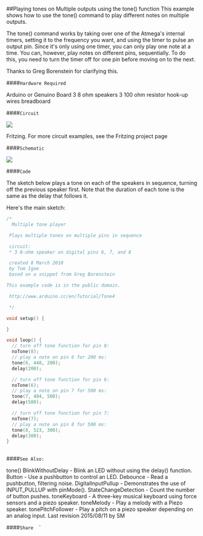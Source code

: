 ##Playing tones on Multiple outputs using the tone() function
This example shows how to use the tone() command to play different notes on multiple outputs. 

The tone() command works by taking over one of the Atmega's internal timers, setting it to the frequency you want, and using the timer to pulse an output pin.  Since it's only using one timer, you can only play one note at a time. You can, however, play notes on different pins, sequentially. To do this, you need to turn the timer off for one pin before moving on to the next. 

Thanks to Greg Borenstein for clarifying this.

####`Hardware Required`


Arduino or Genuino Board
3 8 ohm speakers
3 100 ohm resistor
hook-up wires
breadboard

####`Circuit`



![](img/arduino_3_speakers_bb.png)

Fritzing. For more circuit examples, see the Fritzing project page 

####`Schematic`




![](img/arduino_3_speakers_schem.png)


####`Code`

The sketch below plays a tone on each of the speakers in sequence, turning off the previous speaker first. Note that the duration of each tone is the same as the delay that follows it.

Here's the main sketch:




  
```c++
/*
  Multiple tone player

 Plays multiple tones on multiple pins in sequence

 circuit:
 * 3 8-ohm speaker on digital pins 6, 7, and 8

 created 8 March 2010
 by Tom Igoe
 based on a snippet from Greg Borenstein

This example code is in the public domain.

 http://www.arduino.cc/en/Tutorial/Tone4

 */

void setup() {

}

void loop() {
  // turn off tone function for pin 8:
  noTone(8);
  // play a note on pin 6 for 200 ms:
  tone(6, 440, 200);
  delay(200);

  // turn off tone function for pin 6:
  noTone(6);
  // play a note on pin 7 for 500 ms:
  tone(7, 494, 500);
  delay(500);

  // turn off tone function for pin 7:
  noTone(7);
  // play a note on pin 8 for 500 ms:
  tone(8, 523, 300);
  delay(300);
}
  
```





####`See Also:`

tone()
BlinkWithoutDelay - Blink an LED without using the delay() function.
Button - Use a pushbutton to control an LED.
Debounce - Read a pushbutton, filtering noise.
DigitalInputPullup - Demonstrates the use of INPUT_PULLUP with pinMode().
StateChangeDetection - Count the number of button pushes.
toneKeyboard - A three-key musical keyboard using force sensors and a piezo speaker.
toneMelody - Play a melody with a Piezo speaker.
tonePitchFollower - Play a pitch on a piezo speaker depending on an analog input.
Last revision 2015/08/11 by SM



				
				




  ####`Share`
`
`
`
